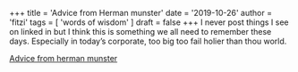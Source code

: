 +++
title = 'Advice from Herman munster'
date = '2019-10-26'
author = 'fitzi'
tags = [ 'words of wisdom' ]
draft = false
+++
I never post things I see on linked in but I think this is something we all need to remember these days. Especially in today’s corporate, too big too fail holier than thou world.

[Advice from herman munster](https://www.linkedin.com/embed/feed/update/urn:li:ugcPost:6568868309008216064?compact=1)